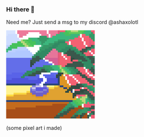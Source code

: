 ### Hi there 👋
Need me? Just send a msg to my discord @ashaxolotl

![Alt text](solarflare_killbill.png)
<p>(some pixel art i made)</p>

<!--
**AshAxolotl/AshAxolotl** is a ✨ _special_ ✨ repository because its `README.md` (this file) appears on your GitHub profile.

Here are some ideas to get you started:

- 🔭 I’m currently working on ...
- 🌱 I’m currently learning ...
- 👯 I’m looking to collaborate on ...
- 🤔 I’m looking for help with ...
- 💬 Ask me about ...
- 📫 How to reach me: ...
- 😄 Pronouns: ...
- ⚡ Fun fact: ...
-->
